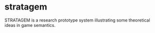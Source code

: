 # stratagem
STRATAGEM is a research prototype system illustrating some theoretical ideas in game semantics.
